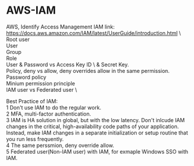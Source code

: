 # AWS-IAM
AWS, Identify Access Management
IAM link: https://docs.aws.amazon.com/IAM/latest/UserGuide/introduction.html \ 
Root user \
User \
Group \
Role \
User & Password vs Access Key ID  \ & Secret Key. \
Policy, deny vs allow, deny overrides allow in the same permission. \
Password policy \
Minium permission principle \
IAM user vs Federated user \

Best Practice of IAM: \
1 Don't use IAM to do the regular work. \
2 MFA, multi-factor authentication. \
3 IAM is HA solution in global, but with the low latency.
Don't inlcude IAM changes in the critical, high-availability code paths of your application. Instead, make IAM changes in a separate initialization or setup routine that you run less frequently. \
4 The same perssmion, deny override allow. \
5 Federated user(Non-IAM user) with IAM, for exmaple Windows SSO with IAM.
